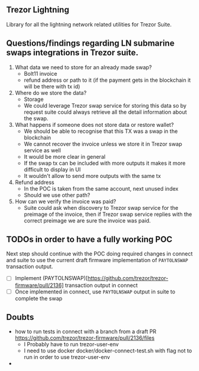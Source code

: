 ## Trezor Lightning

Library for all the lightning network related utilities for Trezor Suite.

## Questions/findings regarding LN submarine swaps integrations in Trezor suite.

1. What data we need to store for an already made swap?
    - Bolt11 invoice
    - refund address or path to it (if the payment gets in the blockchain it will be there with tx id)
2. Where do we store the data?
    - Storage
    - We could leverage Trezor swap service for storing this data so by request suite could always retrieve all the detail information about the swap.
3. What happens if someone does not store data or restore wallet?
    - We should be able to recognise that this TX was a swap in the blockchain
    - We cannot recover the invoice unless we store it in Trezor swap service as well
    - It would be more clear in general
    - If the swap tx can be included with more outputs it makes it more difficult to display in UI
    * It wouldn't allow to send more outputs with the same tx
4. Refund address
    - In the POC is taken from the same account, next unused index
    - Should we use other path?
5. How can we verify the invoice was paid?
    - Suite could ask when discovery to Trezor swap service for the preimage of the invoice, then if Trezor swap service replies with the correct preimage we are sure the invoice was paid.

## TODOs in order to have a fully working POC

Next step should continue with the POC doing required changes in connect and suite to use the current draft firmware implementation of `PAYTOLNSWAP` transaction output.

-   [ ] Implement (PAYTOLNSWAP)[https://github.com/trezor/trezor-firmware/pull/2136] transaction output in connect
-   [ ] Once implemented in connect, use `PAYTOLNSWAP` output in suite to complete the swap

## Doubts

-   how to run tests in connect with a branch from a draft PR https://github.com/trezor/trezor-firmware/pull/2136/files
    -   I Probably have to run trezor-user-env
    -   I need to use docker docker/docker-connect-test.sh with flag not to run in order to use trezor-user-env
-
